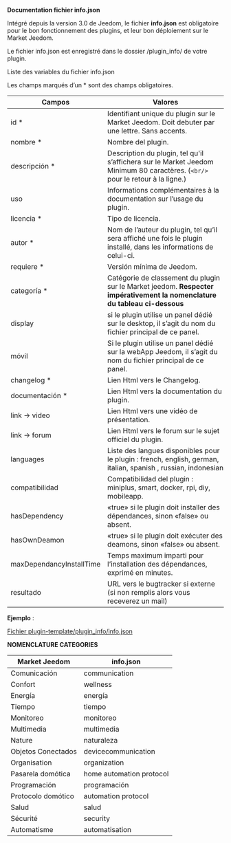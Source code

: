 **Documentation fichier info.json**

Intégré depuis la version 3.0 de Jeedom, le fichier **info.json** est obligatoire pour le bon fonctionnement des plugins, et leur bon déploiement sur le Market Jeedom.

Le fichier info.json est enregistré dans le dossier /plugin_info/ de votre plugin.

Liste des variables du fichier info.json

Les champs marqués d’un * sont des champs obligatoires.

Campos                   | Valores                                                                                                                   |
------------------------ | ------------------------------------------------------------------------------------------------------------------------- |
id *                     | Identifiant unique du plugin sur le Market Jeedom. Doit debuter par une lettre. Sans accents.                             |
nombre *                   | Nombre del plugin.                                                                                                            |
descripción *            | Description du plugin, tel qu'il s’affichera sur le Market Jeedom Minimum 80 caractères. (`<br/>` pour le retour à la ligne.)                                  |                                                                                     |
uso                    | Informations complémentaires à la documentation sur l’usage du plugin.                                                    |
licencia *                | Tipo de licencia.                                                                                                          |
autor *                 | Nom de l’auteur du plugin, tel qu’il sera affiché une fois le plugin installé, dans les informations de celui-ci.         |
requiere *                | Versión mínima de Jeedom.                                                                                                |
categoría *               | Catégorie de classement du plugin sur le Market jeedom. **Respecter impérativement la nomenclature du tableau ci-dessous** |
display                  | si le plugin utilise un panel dédié sur le desktop, il s’agit du nom du fichier principal de ce panel.                    |
móvil                   | Si le plugin utilise un panel dédié sur la webApp Jeedom, il s’agit du nom du fichier principal de ce panel.   |
changelog *              | Lien Html vers le Changelog.                                                                                              |
documentación *          | Lien Html vers la documentation du plugin.                                                                                |
link -> video               | Lien Html vers une vidéo de présentation.                                                                                 |
link -> forum               | Lien Html vers le forum sur le sujet officiel du plugin.                                                                  |
languages                | Liste des langues disponibles pour le plugin : french, english, german, italian, spanish , russian, indonesian            |
compatibilidad            | Compatibilidad del plugin : miniplus, smart, docker, rpi, diy, mobileapp.                                                   |
hasDependency            | «true» si le plugin doit installer des dépendances, sinon «false» ou absent.                                              |
hasOwnDeamon             | «true» si le plugin doit exécuter des deamons, sinon «false» ou absent.                                                   |
maxDependancyInstallTime | Temps maximum imparti pour l’installation des dépendances, exprimé en minutes.                                            |
resultado                    | URL vers le bugtracker si externe (si non remplis alors vous receverez un mail)

**Ejemplo** :

[Fichier plugin-template/plugin_info/info.json](https://github.com/jeedom/plugin-template/blob/master/plugin_info/info.json)




**NOMENCLATURE CATEGORIES**

Market Jeedom         | info.json               |
--------------------- | ----------------------- |
Comunicación         | communication           |
Confort               | wellness                |
Energía               | energía                  |
Tiempo                 | tiempo                 |
Monitoreo            | monitoreo              |
Multimedia            | multimedia              |
Nature                | naturaleza                  |
Objetos Conectados      | devicecommunication     |
Organisation          | organization            |
Pasarela domótica  | home automation protocol|
Programación         | programación             |
Protocolo domótico   | automation protocol     |
Salud                 | salud                  |
Sécurité              | security                |
Automatisme           | automatisation          |











  









